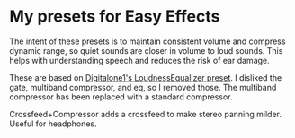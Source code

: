 # My presets for Easy Effects
The intent of these presets is to maintain consistent volume and compress dynamic range, so quiet sounds are closer in volume to loud sounds. This helps with understanding speech and reduces the risk of ear damage.

These are based on [Digitalone1's LoudnessEqualizer preset](https://github.com/Digitalone1/EasyEffects-Presets). I disliked the gate, multiband compressor, and eq, so I removed those. The multiband compressor has been replaced with a standard compressor.

Crossfeed+Compressor adds a crossfeed to make stereo panning milder. Useful for headphones.
